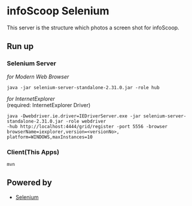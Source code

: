 # infoScoop Selenium
This server is the structure which photos a screen shot for infoScoop.
  
## Run up
### Selenium Server
*for Modern Web Browser*

    java -jar selenium-server-standalone-2.31.0.jar -role hub

*for InternetExplorer*  
(required: InternetExplorer Driver)  

    java -Dwebdriver.ie.driver=IEDriverServer.exe -jar selenium-server-standalone-2.31.0.jar -role webdriver  
    -hub http://localhost:4444/grid/register -port 5556 -browser browserName=iexplorer,version=<versionNo>, 
    platform=WINDOWS,maxInstances=10  

### Client(This Apps)
    mvn
  
## Powered by
* [Selenium](https://github.com/SeleniumHQ/selenium)
